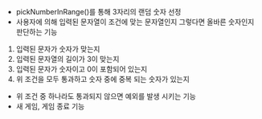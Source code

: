 - pickNumberInRange()를 통해 3자리의 랜덤 숫자 선정
- 사용자에 의해 입력된 문자열이 조건에 맞는 문자열인지 그렇다면 올바른 숫자인지 판단하는 기능
1. 입력된 문자가 숫자가 맞는지
2. 입력된 문자열의 길이가 3이 맞는지
3. 입력된 문자가 숫자이고 0이 포함되어 있는지
4. 위 조건을 모두 통과하고 숫자 중에 중복 되는 숫자가 있는지
- 위 조건 중 하나라도 통과되지 않으면 예외를 발생 시키는 기능
- 새 게임, 게임 종료 기능